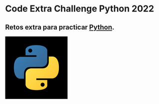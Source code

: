 # Code Extra Challenge Python 2022
## Retos extra para practicar [Python](https://github.com/python).

![](https://github.com/alexisnlh/alexisnlh/blob/main/Python-logo-black.png)
